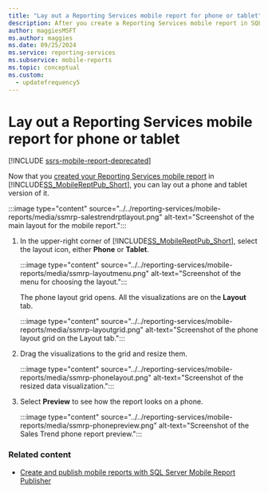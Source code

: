 ```yaml
---
title: "Lay out a Reporting Services mobile report for phone or tablet"
description: After you create a Reporting Services mobile report in SQL Server Mobile Report Publisher, you can lay out a phone and tablet version of it.
author: maggiesMSFT
ms.author: maggies
ms.date: 09/25/2024
ms.service: reporting-services
ms.subservice: mobile-reports
ms.topic: conceptual
ms.custom:
  - updatefrequency5
---
```

# Lay out a Reporting Services mobile report for phone or tablet

[!INCLUDE [ssrs-mobile-report-deprecated](../../includes/ssrs-mobile-report-deprecated.md)]

Now that you [created your Reporting Services mobile report](../../reporting-services/mobile-reports/create-a-reporting-services-mobile-report.md) in [!INCLUDE[SS_MobileReptPub_Short](../../includes/ss-mobilereptpub-long.md)], you can lay out a phone and tablet version of it.  
  
:::image type="content" source="../../reporting-services/mobile-reports/media/ssmrp-salestrendrptlayout.png" alt-text="Screenshot of the main layout for the mobile report.":::
  
1. In the upper-right corner of [!INCLUDE[SS_MobileReptPub_Short](../../includes/ss-mobilereptpub-short.md)], select the layout icon, either **Phone** or **Tablet**.  
  
   :::image type="content" source="../../reporting-services/mobile-reports/media/ssmrp-layoutmenu.png" alt-text="Screenshot of the menu for choosing the layout.":::
  
     
   The phone layout grid opens. All the visualizations are on the **Layout** tab.  
     
   :::image type="content" source="../../reporting-services/mobile-reports/media/ssmrp-layoutgrid.png" alt-text="Screenshot of the phone layout grid on the Layout tab.":::
  
     
2. Drag the visualizations to the grid and resize them.  
  
   :::image type="content" source="../../reporting-services/mobile-reports/media/ssmrp-phonelayout.png" alt-text="Screenshot of the resized data visualization.":::
  
     
3. Select **Preview** to see how the report looks on a phone.  
  
   :::image type="content" source="../../reporting-services/mobile-reports/media/ssmrp-phonepreview.png" alt-text="Screenshot of the Sales Trend phone report preview.":::
  
  
### Related content  
- [Create and publish mobile reports with SQL Server Mobile Report Publisher](../../reporting-services/mobile-reports/create-mobile-reports-with-sql-server-mobile-report-publisher.md)  
  
  
